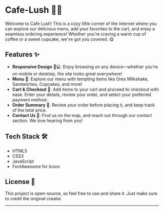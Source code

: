 # Cafe-Lush 🍃🍰

Welcome to Cafe Lush! This is a cozy little corner of the internet where you can explore our delicious menu, add your favorites to the cart, and enjoy a seamless ordering experience! Whether you're craving a warm cup of coffee or a sweet cupcake, we've got you covered. 😋 
 
## Features ✨  
   
- **Responsive Design** 📱💻: Enjoy browsing on any device—whether you're on mobile or desktop, the site looks great everywhere!   
- **Menu** 🍪: Explore our menu with tempting items like Oreo Milkshake, Sandwiches, Cupcakes, and more! 
- **Cart & Checkout** 🛒: Add items to your cart and proceed to checkout with ease. Enter your details, review your order, and select your preferred payment method.
- **Order Summary** 📑: Review your order before placing it, and keep track of the total price.
- **Contact Us** 📍: Find us on the map, and reach out through our contact section. We love hearing from you! 

## Tech Stack 🛠️ 

- HTML5 
- CSS3 
- JavaScript 
- FontAwesome for Icons 


## License 📄

This project is open-source, so feel free to use and share it. Just make sure to credit the original creator.

---

